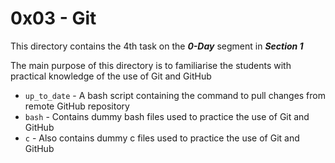 # 0x03 - Git
This directory contains the 4th task on the **_0-Day_** segment in **_Section 1_**

The main purpose of this directory is to familiarise the students with practical knowledge of the use of Git and GitHub

- `up_to_date` - A bash script containing the command to pull changes from remote GitHub repository
- `bash` - Contains dummy bash files used to practice the use of Git and GitHub
- `c` - Also contains dummy c files used to practice the use of Git and GitHub
